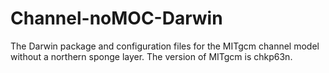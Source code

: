 # Channel-noMOC-Darwin
The Darwin package and configuration files for the MITgcm channel model without a northern sponge layer.
The version of MITgcm is chkp63n.
